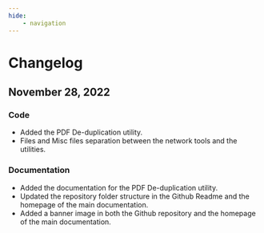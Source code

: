 ```yaml
---
hide:
    - navigation
---
```


# Changelog

## November 28, 2022

### Code

- Added the PDF De-duplication utility.
- Files and Misc files separation between the network tools and the utilities. 

### Documentation

- Added the documentation for the PDF De-duplication utility.
- Updated the repository folder structure in the Github Readme and the homepage of the main documentation.
- Added a banner image in both the Github repository and the homepage of the main documentation.